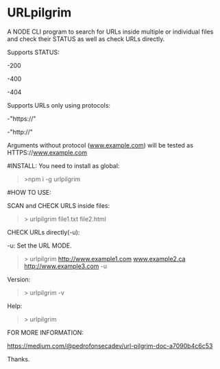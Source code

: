 # URLpilgrim

A NODE CLI program to search for URLs inside multiple or individual files and check their STATUS as well as check URLs directly.

Supports STATUS:

 \-200
 
 \-400
 
 \-404
 
Supports URLs only using protocols:

\-"https://"

\-"http://"

Arguments without protocol (www.example.com) will be tested as HTTPS://www.example.com

#INSTALL:
You need to install as global:

> \>npm i -g urlpilgrim

#HOW TO USE:

SCAN and CHECK URLS inside files:

> \> urlpilgrim file1.txt file2.html 

CHECK URLs directly(-u):

-u: Set the URL MODE. 

> \> urlpilgrim http://www.example1.com www.example2.ca http://www.example3.com -u

Version:

> \> urlpilgrim -v  

Help:
> \> urlpilgrim

FOR MORE INFORMATION:

https://medium.com/@pedrofonsecadev/url-pilgrim-doc-a7090b4c6c53

Thanks.
